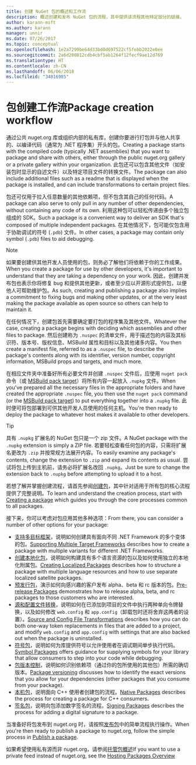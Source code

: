 ```yaml
---
title: 创建 NuGet 包的概述和工作流
description: 概述创建和发布 NuGet 包的流程，其中提供该流程其他特定部分的链接。
author: karann-msft
ms.author: karann
manager: unnir
ms.date: 07/26/2017
ms.topic: conceptual
ms.openlocfilehash: 1e2a7299be64d33bd0d697522cf5febb2022e0ee
ms.sourcegitcommit: 2a6d200012cdb4cbf5ab1264f12fecf9ae12d769
ms.translationtype: HT
ms.contentlocale: zh-CN
ms.lasthandoff: 06/06/2018
ms.locfileid: "34816985"
---
```

# <a name="package-creation-workflow"></a><span data-ttu-id="396f3-103">包创建工作流</span><span class="sxs-lookup"><span data-stu-id="396f3-103">Package creation workflow</span></span>

<span data-ttu-id="396f3-104">通过公共 nuget.org 库或组织内部的私有库，创建你要进行打包并与他人共享的、以编译代码（通常为 .NET 程序集）开头的包。</span><span class="sxs-lookup"><span data-stu-id="396f3-104">Creating a package starts with the compiled code (typically .NET assemblies) that you want to package and share with others, either through the public nuget.org gallery or a private gallery within your organization.</span></span> <span data-ttu-id="396f3-105">此包还可以包含其他文件（如安装包时显示的自述文件）以及特定项目文件的转换文件。</span><span class="sxs-lookup"><span data-stu-id="396f3-105">The package can also include additional files such as a readme that is displayed when the package is installed, and can include transformations to certain project files.</span></span>

<span data-ttu-id="396f3-106">包还可仅用于拉入任意数量的其他依赖项，但不包含其自己的任何代码。</span><span class="sxs-lookup"><span data-stu-id="396f3-106">A package can also serve to only pull in any number of other dependencies, without containing any code of its own.</span></span> <span data-ttu-id="396f3-107">利用这种包可以轻松传递由多个独立包组成的 SDK。</span><span class="sxs-lookup"><span data-stu-id="396f3-107">Such a package is a convenient way to deliver an SDK that's composed of multiple independent packages.</span></span> <span data-ttu-id="396f3-108">在其他情况下，包可能仅包含用于协助调试的符号 (`.pdb`) 文件。</span><span class="sxs-lookup"><span data-stu-id="396f3-108">In other cases, a package may contain only symbol (`.pdb`) files to aid debugging.</span></span>

> [!Note]
> <span data-ttu-id="396f3-109">如果要创建供其他开发人员使用的包，则务必了解他们将依赖于你的工作成果。</span><span class="sxs-lookup"><span data-stu-id="396f3-109">When you create a package for use by other developers, it's important to understand that they are taking a dependency on your work.</span></span> <span data-ttu-id="396f3-110">因此，创建并发布包也表示你将修复 bug 和提供其他更新，或者至少应以开源形式提供包，以便他人可帮助维护包。</span><span class="sxs-lookup"><span data-stu-id="396f3-110">As such, creating and publishing a package also implies a commitment to fixing bugs and making other updates, or at the very least making the package available as open source so others can help to maintain it.</span></span>

<span data-ttu-id="396f3-111">在任何情况下，创建包首先需要确定要打包的程序集及其他文件。</span><span class="sxs-lookup"><span data-stu-id="396f3-111">Whatever the case, creating a package begins with deciding which assemblies and other files to package.</span></span> <span data-ttu-id="396f3-112">然后创建称为 `.nuspec` 的清单文件，用于描述包的内容及其标识符、版本号、版权信息、MSBuild 属性和目标以及其他诸多内容。</span><span class="sxs-lookup"><span data-stu-id="396f3-112">You then create a manifest file, referred to as a `.nuspec` file, to describe the package's contents along with its identifier, version number, copyright information, MSBuild props and targets, and much more.</span></span>

<span data-ttu-id="396f3-113">在相应文件夹中准备好所有必要文件并创建 `.nuspec` 文件后，应使用 `nuget pack` 命令（或 [MSBuild pack target](../reference/msbuild-targets.md)）将所有内容一起放入 `.nupkg` 文件。</span><span class="sxs-lookup"><span data-stu-id="396f3-113">When you've prepared all the necessary files in the appropriate folders and have created the appropriate `.nuspec` file, you then use the `nuget pack` command (or the [MSBuild pack target](../reference/msbuild-targets.md)) to put everything together into a `.nupkg` file.</span></span> <span data-ttu-id="396f3-114">此时便可将包部署到可供其他开发人员使用的任何主机。</span><span class="sxs-lookup"><span data-stu-id="396f3-114">You're then ready to deploy the package to whatever host makes it available to other developers.</span></span>

> [!Tip]
> <span data-ttu-id="396f3-115">具有 `.nupkg` 扩展名的 NuGet 包只是一个 zip 文件。</span><span class="sxs-lookup"><span data-stu-id="396f3-115">A NuGet package with the `.nupkg` extension is simply a ZIP file.</span></span> <span data-ttu-id="396f3-116">若要轻松查看任何包的内容，只需将扩展名更改为 `.zip` 并按常规方法展开内容。</span><span class="sxs-lookup"><span data-stu-id="396f3-116">To easily examine any package's contents, change the extension to `.zip` and expand its contents as usual.</span></span> <span data-ttu-id="396f3-117">尝试将包上传到主机前，请务必将扩展名改回 `.nupkg`。</span><span class="sxs-lookup"><span data-stu-id="396f3-117">Just be sure to change the extension back to `.nupkg` before attempting to upload it to a host.</span></span>

<span data-ttu-id="396f3-118">若想了解并掌握创建流程，请首先参阅[创建包](../create-packages/creating-a-package.md)，其中针对适用于所有包的核心流程提供了完整说明。</span><span class="sxs-lookup"><span data-stu-id="396f3-118">To learn and understand the creation process, start with [Creating a package](../create-packages/creating-a-package.md) which guides you through the core processes common to all packages.</span></span>

<span data-ttu-id="396f3-119">接下来，你可以考虑对包应用其他多种选项：</span><span class="sxs-lookup"><span data-stu-id="396f3-119">From there, you can consider a number of other options for your package:</span></span>

- <span data-ttu-id="396f3-120">[支持多目标框架](../create-packages/supporting-multiple-target-frameworks.md)，说明如何创建具有面向不同 .NET Framework 的多个变体的包。</span><span class="sxs-lookup"><span data-stu-id="396f3-120">[Supporting Multiple Target Frameworks](../create-packages/supporting-multiple-target-frameworks.md) describes how to create a package with multiple variants for different .NET Frameworks.</span></span>
- <span data-ttu-id="396f3-121">[创建本地化包](../create-packages/creating-localized-packages.md)，说明如何构建具有多个语言资源的包以及如何使用独立的本地化附属包。</span><span class="sxs-lookup"><span data-stu-id="396f3-121">[Creating Localized Packages](../create-packages/creating-localized-packages.md) describes how to structure a package with multiple language resources and how to use separate localized satellite packages.</span></span>
- <span data-ttu-id="396f3-122">[预发行包](../create-packages/prerelease-packages.md)，演示如何向感兴趣的客户发布 alpha、beta 和 rc 版本的包。</span><span class="sxs-lookup"><span data-stu-id="396f3-122">[Pre-release Packages](../create-packages/prerelease-packages.md) demonstrates how to release alpha, beta, and rc packages to those customers who are interested.</span></span>
- <span data-ttu-id="396f3-123">[源和配置文件转换](../create-packages/source-and-config-file-transformations.md)，说明如何在已添加到项目的文件中执行两种单向令牌替换，以及如何修改 `web.config` 和 `app.config`（卸载包时还将舍弃这两者的设置）。</span><span class="sxs-lookup"><span data-stu-id="396f3-123">[Source and Config File Transformations](../create-packages/source-and-config-file-transformations.md) describes how you can do both one-way token replacements in files that are added to a project, and modify `web.config` and `app.config` with settings that are also backed out when the package is uninstalled.</span></span>
- <span data-ttu-id="396f3-124">[符号包](../create-packages/symbol-packages.md)，说明如何为库提供符号以允许使用者在调试期间单步执行代码。</span><span class="sxs-lookup"><span data-stu-id="396f3-124">[Symbol Packages](../create-packages/symbol-packages.md) offers guidance for supplying symbols for your library that allow consumers to step into your code while debugging.</span></span>
- <span data-ttu-id="396f3-125">[包版本控制](../reference/package-versioning.md)，说明如何识别依赖项（通过你的包所使用的其他包）所需的确切版本。</span><span class="sxs-lookup"><span data-stu-id="396f3-125">[Package versioning](../reference/package-versioning.md) discusses how to identify the exact versions that you allow for your dependencies (other packages that you consume from your package).</span></span>
- <span data-ttu-id="396f3-126">[本机包](../create-packages/native-packages.md)，说明面向 C++ 使用者创建包的流程。</span><span class="sxs-lookup"><span data-stu-id="396f3-126">[Native Packages](../create-packages/native-packages.md) describes the process for creating a package for C++ consumers.</span></span>
- <span data-ttu-id="396f3-127">[签名包](../create-packages/sign-a-package.md)，说明向包添加数字签名的流程。</span><span class="sxs-lookup"><span data-stu-id="396f3-127">[Signing Packages](../create-packages/sign-a-package.md) describes the process for adding a digital signature to a package.</span></span>

<span data-ttu-id="396f3-128">当准备好将包发布到 nuget.org 时，请按照[发布包](../create-packages/publish-a-package.md)中的简单流程执行操作。</span><span class="sxs-lookup"><span data-stu-id="396f3-128">When you're then ready to publish a package to nuget.org, follow the simple process in [Publish a package](../create-packages/publish-a-package.md).</span></span>

<span data-ttu-id="396f3-129">如果希望使用私有源而非 nuget.org，请参阅[托管包概述](../hosting-packages/overview.md)</span><span class="sxs-lookup"><span data-stu-id="396f3-129">If you want to use a private feed instead of nuget.org, see the [Hosting Packages Overview](../hosting-packages/overview.md)</span></span>

